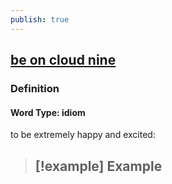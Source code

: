 ```yaml
---
publish: true
---
```


## [be on cloud nine](https://dictionary.cambridge.org/dictionary/english/be-on-cloud-nine)

### Definition
#### Word Type: idiom
to be extremely happy and excited:

>[!example] Example
> - 
